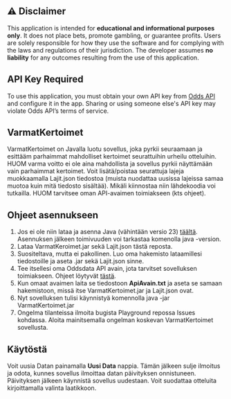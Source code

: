 ## ⚠️ Disclaimer

This application is intended for **educational and informational purposes only**. It does not place bets, promote gambling, or guarantee profits. Users are solely responsible for how they use the software and for complying with the laws and regulations of their jurisdiction. The developer assumes **no liability** for any outcomes resulting from the use of this application.

## API Key Required

To use this application, you must obtain your own API key from [Odds API](https://the-odds-api.com/) and configure it in the app. Sharing or using someone else's API key may violate Odds API’s terms of service.


## VarmatKertoimet
VarmatKertoimet on Javalla luotu sovellus, joka pyrkii seuraamaan ja esittääm parhaimmat mahdolliset kertoimet seurattuihin urheilu otteluihin. HUOM varma voitto ei ole aina mahdollista ja sovellus pyrkii näyttämään vain parhaimmat kertoimet. Voit lisätä/poistaa seurattuja lajeja muokkaamalla Lajit.json tiedostoa (muista nuodattaa uusissa lajeissa samaa muotoa kuin mitä tiedosto sisältää). Mikäli kiinnostaa niin lähdekoodia voi tutkailla. HUOM tarvitsee oman API-avaimen toimiakseen (kts ohjeet). 

## Ohjeet asennukseen
1. Jos ei ole niin lataa ja asenna Java (vähintään versio 23) [täältä](https://www.java.com/en/download/manual.jsp). Asennuksen jälkeen toimivuuden voi tarkastaa komenolla java -version. 
2. Lataa VarmatKeroimet.jar sekä Lajit.json tästä reposta.
3. Suositeltava, mutta ei pakollinen. Luo oma hakemisto lataamillesi tiedostoille ja aseta .jar sekä Lajit.json sinne.
4. Tee itsellesi oma Oddsdata API avain, jota tarvitset sovelluksen toimiakseen. Ohjeet löytyvät [tästä](https://the-odds-api.com/).
5. Kun omaat avaimen laita se tiedostoon **ApiAvain.txt** ja aseta se samaan hakemistoon, missä itse VarmatKertoimet.jar ja Lajit.json ovat.
6. Nyt sovelluksen tulisi käynnistyä komennolla java -jar VarmatKertoimet.jar
7. Ongelma tilanteissa ilmoita bugista Playground repossa Issues kohdassa. Aloita mainitsemalla ongelman koskevan VarmatKertoimet sovellusta.

## Käytöstä
Voit uusia Datan painamalla **Uusi Data** nappia. Tämän jälkeen sulje ilmoitus ja odota, kunnes sovellus ilmoittaa datan päivityksen onnistuneen. Päivityksen jälkeen käynnistä sovellus uudestaan. Voit suodattaa otteluita kirjoittamalla valinta laatikkoon.
